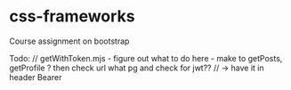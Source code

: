 # css-frameworks
Course assignment on bootstrap

Todo:
// getWithToken.mjs - figure out what to do here - make to getPosts, getProfile ? then check url what pg and check for jwt?? // -> have it in header Bearer